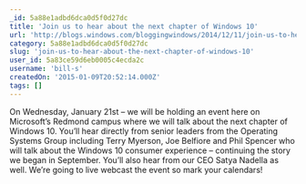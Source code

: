 ```yaml
---
_id: 5a88e1adbd6dca0d5f0d27dc
title: 'Join us to hear about the next chapter of Windows 10'
url: 'http://blogs.windows.com/bloggingwindows/2014/12/11/join-us-to-hear-about-the-next-chapter-of-windows-10/'
category: 5a88e1adbd6dca0d5f0d27dc
slug: 'join-us-to-hear-about-the-next-chapter-of-windows-10'
user_id: 5a83ce59d6eb0005c4ecda2c
username: 'bill-s'
createdOn: '2015-01-09T20:52:14.000Z'
tags: []
---
```


On Wednesday, January 21st – we will be holding an event here on Microsoft’s Redmond campus where we will talk about the next chapter of Windows 10. You’ll hear directly from senior leaders from the Operating Systems Group including Terry Myerson, Joe Belfiore and Phil Spencer who will talk about the Windows 10 consumer experience – continuing the story we began in September. You’ll also hear from our CEO Satya Nadella as well. We’re going to live webcast the event so mark your calendars!
